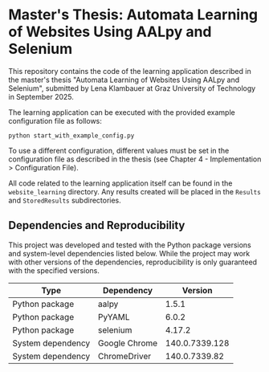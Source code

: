 # Master's Thesis: Automata Learning of Websites Using AALpy and Selenium

This repository contains the code of the learning application described in the master's thesis "Automata Learning of Websites Using AALpy and Selenium", submitted by Lena Klambauer at Graz University of Technology in September 2025.

The learning application can be executed with the provided example configuration file as follows:

```
python start_with_example_config.py
```

To use a different configuration, different values must be set in the configuration file as described in the thesis (see Chapter 4 - Implementation > Configuration File).

All code related to the learning application itself can be found in the `website_learning` directory. Any results created will be placed in the `Results` and `StoredResults` subdirectories.

## Dependencies and Reproducibility

This project was developed and tested with the Python package versions and system-level dependencies listed below. 
While the project may work with other versions of the dependencies, reproducibility is only guaranteed with the specified versions.

| Type              | Dependency    | Version        |
|-------------------|---------------|----------------|
| Python package    | aalpy         | 1.5.1          |
| Python package    | PyYAML        | 6.0.2          |
| Python package    | selenium      | 4.17.2         |
| System dependency | Google Chrome | 140.0.7339.128 |
| System dependency | ChromeDriver  | 140.0.7339.82  |